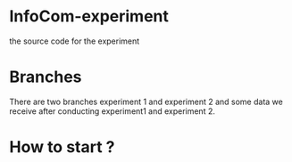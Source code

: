 # InfoCom-experiment
the source code for the experiment

# Branches
There are two branches experiment 1 and experiment 2 and some data we receive after conducting experiment1 and experiment 2.

# How to start ?
